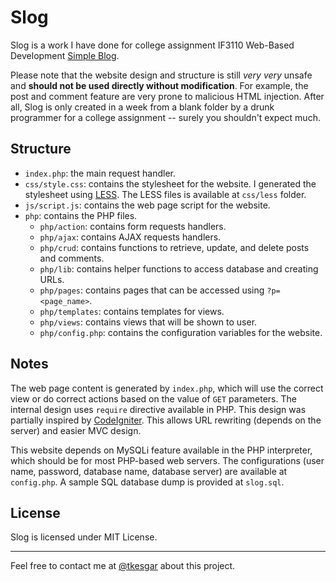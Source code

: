 # Slog

Slog is a work I have done for college assignment IF3110 Web-Based Development [Simple Blog](https://github.com/if-itb/IF3110-01-Simple-Blog).

Please note that the website design and structure is still *very very* unsafe and **should not be used directly without modification**. For example, the post and comment feature are very prone to malicious HTML injection. After all, Slog is only created in a week from a blank folder by a drunk programmer for a college assignment -- surely you shouldn't expect much.

## Structure

- `index.php`: the main request handler.
- `css/style.css`: contains the stylesheet for the website. I generated the stylesheet using [LESS](http://lesscss.org/). The LESS files is available at `css/less` folder.
- `js/script.js`: contains the web page script for the website.
- `php`: contains the PHP files.
  - `php/action`: contains form requests handlers.
  - `php/ajax`: contains AJAX requests handlers.
  - `php/crud`: contains functions to retrieve, update, and delete posts and comments.
  - `php/lib`: contains helper functions to access database and creating URLs.
  - `php/pages`: contains pages that can be accessed using `?p=<page_name>`.
  - `php/templates`: contains templates for views.
  - `php/views`: contains views that will be shown to user.
  - `php/config.php`: contains the configuration variables for the website.

## Notes

The web page content is generated by `index.php`, which will use the correct view or do correct actions based on the value of `GET` parameters. The internal design uses `require` directive available in PHP. This design was partially inspired by [CodeIgniter](https://ellislab.com/codeigniter). This allows URL rewriting (depends on the server) and easier MVC design.

This website depends on MySQLi feature available in the PHP interpreter, which should be for most PHP-based web servers. The configurations (user name, password, database name, database server) are available at `config.php`. A sample SQL database dump is provided at `slog.sql`.

## License

Slog is licensed under MIT License.

----

Feel free to contact me at [@tkesgar](https://twitter.com/tkesgar) about this project.